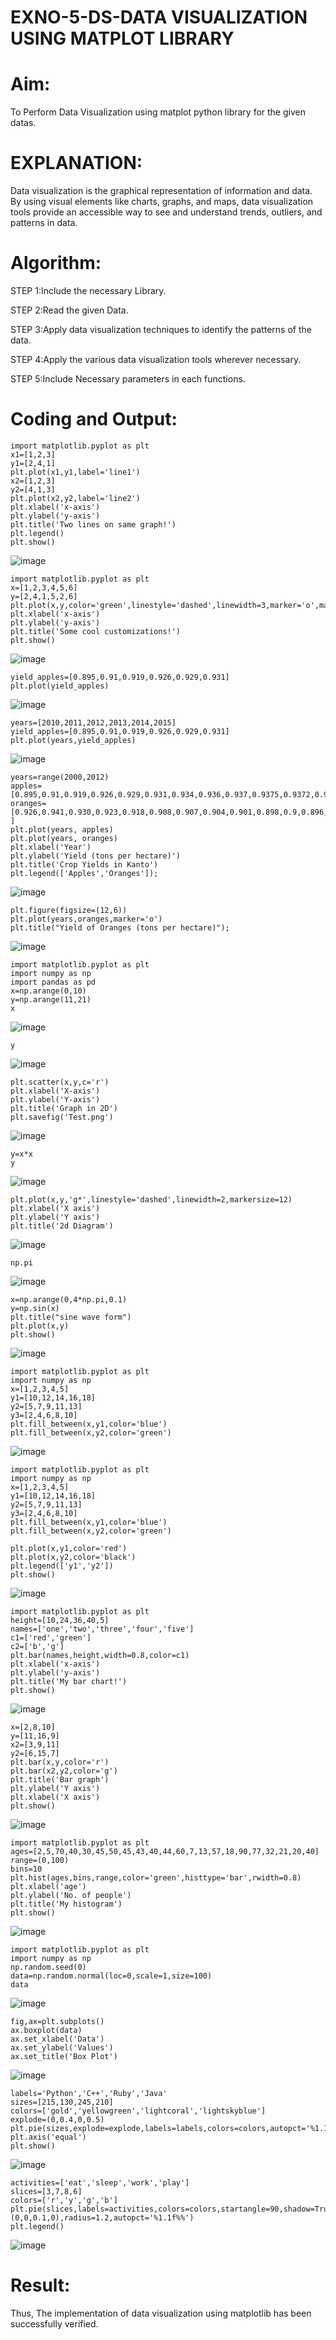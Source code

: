 # EXNO-5-DS-DATA VISUALIZATION USING MATPLOT LIBRARY

# Aim:
  To Perform Data Visualization using matplot python library for the given datas.

# EXPLANATION:
Data visualization is the graphical representation of information and data. By using visual elements like charts, graphs, and maps, data visualization tools provide an accessible way to see and understand trends, outliers, and patterns in data.

# Algorithm:
STEP 1:Include the necessary Library.

STEP 2:Read the given Data.

STEP 3:Apply data visualization techniques to identify the patterns of the data.

STEP 4:Apply the various data visualization tools wherever necessary.

STEP 5:Include Necessary parameters in each functions.

# Coding and Output:

```
import matplotlib.pyplot as plt
x1=[1,2,3]
y1=[2,4,1]
plt.plot(x1,y1,label='line1')
x2=[1,2,3]
y2=[4,1,3]
plt.plot(x2,y2,label='line2')
plt.xlabel('x-axis')
plt.ylabel('y-axis')
plt.title('Two lines on same graph!')
plt.legend()
plt.show()
```

![image](https://github.com/silambarasan2004/EXNO-5-DS/assets/119559917/6535605a-7c38-46e9-9db0-f350b3e50ef6)


```
import matplotlib.pyplot as plt
x=[1,2,3,4,5,6]
y=[2,4,1,5,2,6]
plt.plot(x,y,color='green',linestyle='dashed',linewidth=3,marker='o',markerfacecolor='blue',markersize=12)
plt.xlabel('x-axis')
plt.ylabel('y-axis')
plt.title('Some cool customizations!')
plt.show()
```

![image](https://github.com/silambarasan2004/EXNO-5-DS/assets/119559917/4002dcd3-c5ae-4eee-9199-038afc7e9ec1)


```
yield_apples=[0.895,0.91,0.919,0.926,0.929,0.931]
plt.plot(yield_apples)
```

![image](https://github.com/silambarasan2004/EXNO-5-DS/assets/119559917/7b2a0680-2bac-4511-bfbd-c25ab919b3ff)


```
years=[2010,2011,2012,2013,2014,2015]
yield_apples=[0.895,0.91,0.919,0.926,0.929,0.931]
plt.plot(years,yield_apples)
```

![image](https://github.com/silambarasan2004/EXNO-5-DS/assets/119559917/227e2742-c1cf-4034-acdd-af6f0b3e531c)


```
years=range(2000,2012)
apples=[0.895,0.91,0.919,0.926,0.929,0.931,0.934,0.936,0.937,0.9375,0.9372,0.939]
oranges=[0.926,0.941,0.930,0.923,0.918,0.908,0.907,0.904,0.901,0.898,0.9,0.896, ]
plt.plot(years, apples)
plt.plot(years, oranges)
plt.xlabel('Year')
plt.ylabel('Yield (tons per hectare)')
plt.title('Crop Yields in Kanto')
plt.legend(['Apples','Oranges']);
```

![image](https://github.com/silambarasan2004/EXNO-5-DS/assets/119559917/bfc266d8-2483-4d65-86a6-94060e67bb8e)


```
plt.figure(figsize=(12,6))
plt.plot(years,oranges,marker='o')
plt.title("Yield of Oranges (tons per hectare)");
```

![image](https://github.com/silambarasan2004/EXNO-5-DS/assets/119559917/7d8ea26c-7fac-4fd3-bc86-dce81511c91f)


```
import matplotlib.pyplot as plt
import numpy as np
import pandas as pd
x=np.arange(0,10)
y=np.arange(11,21)
x

```
![image](https://github.com/silambarasan2004/EXNO-5-DS/assets/119559917/eea1a83f-48e9-4499-a5ea-4af6614b9300)
```
y
```
![image](https://github.com/silambarasan2004/EXNO-5-DS/assets/119559917/eb2265fc-cdd1-4d9d-8abd-63a3047416e5)
```
plt.scatter(x,y,c='r')
plt.xlabel('X-axis')
plt.ylabel('Y-axis')
plt.title('Graph in 2D')
plt.savefig('Test.png')
```
![image](https://github.com/silambarasan2004/EXNO-5-DS/assets/119559917/beb5b5c1-d6db-4a34-ab77-109e7cb82b78)
```
y=x*x
y
```
![image](https://github.com/silambarasan2004/EXNO-5-DS/assets/119559917/10fab5b5-3943-482e-8f11-3f66dababddf)
```
plt.plot(x,y,'g*',linestyle='dashed',linewidth=2,markersize=12)
plt.xlabel('X axis')
plt.ylabel('Y axis')
plt.title('2d Diagram')
```
![image](https://github.com/silambarasan2004/EXNO-5-DS/assets/119559917/a8c0f7f2-87f6-41f4-9aca-fd75649041ea)
```
np.pi
```
![image](https://github.com/silambarasan2004/EXNO-5-DS/assets/119559917/eef76e04-b85a-4467-8c15-fc9c462c7fad)
```
x=np.arange(0,4*np.pi,0.1)
y=np.sin(x)
plt.title("sine wave form")
plt.plot(x,y)
plt.show()
```
![image](https://github.com/silambarasan2004/EXNO-5-DS/assets/119559917/3c306f2b-6194-4f8c-8470-2c4ffb223f50)
```
import matplotlib.pyplot as plt
import numpy as np
x=[1,2,3,4,5]
y1=[10,12,14,16,18]
y2=[5,7,9,11,13]
y3=[2,4,6,8,10]
plt.fill_between(x,y1,color='blue')
plt.fill_between(x,y2,color='green')
```
![image](https://github.com/silambarasan2004/EXNO-5-DS/assets/119559917/810db39b-28a3-4854-b69d-7ab375fce5e1)
```
import matplotlib.pyplot as plt
import numpy as np
x=[1,2,3,4,5]
y1=[10,12,14,16,18]
y2=[5,7,9,11,13]
y3=[2,4,6,8,10]
plt.fill_between(x,y1,color='blue')
plt.fill_between(x,y2,color='green')

plt.plot(x,y1,color='red')
plt.plot(x,y2,color='black')
plt.legend(['y1','y2'])
plt.show()
```
![image](https://github.com/silambarasan2004/EXNO-5-DS/assets/119559917/2bca623b-f0ad-484d-bd82-84646c49d7b4)

```
import matplotlib.pyplot as plt
height=[10,24,36,40,5]
names=['one','two','three','four','five']
c1=['red','green']
c2=['b','g']
plt.bar(names,height,width=0.8,color=c1)
plt.xlabel('x-axis')
plt.ylabel('y-axis')
plt.title('My bar chart!')
plt.show()
```
![image](https://github.com/silambarasan2004/EXNO-5-DS/assets/119559917/35363c52-7763-4602-b9f6-7ed88d0e318d)
```
x=[2,8,10]
y=[11,16,9]
x2=[3,9,11]
y2=[6,15,7]
plt.bar(x,y,color='r')
plt.bar(x2,y2,color='g')
plt.title('Bar graph')
plt.ylabel('Y axis')
plt.xlabel('X axis')
plt.show()
```
![image](https://github.com/silambarasan2004/EXNO-5-DS/assets/119559917/7a6cfbb6-bd14-4773-80bc-e8bae3aa1605)
```
import matplotlib.pyplot as plt
ages=[2,5,70,40,30,45,50,45,43,40,44,60,7,13,57,18,90,77,32,21,20,40]
range=(0,100)
bins=10
plt.hist(ages,bins,range,color='green',histtype='bar',rwidth=0.8)
plt.xlabel('age')
plt.ylabel('No. of people')
plt.title('My histogram')
plt.show()
```
![image](https://github.com/silambarasan2004/EXNO-5-DS/assets/119559917/29e56ffd-29e5-4fb8-83ee-8be8a5767c5c)
```
import matplotlib.pyplot as plt
import numpy as np
np.random.seed(0)
data=np.random.normal(loc=0,scale=1,size=100)
data
```
![image](https://github.com/silambarasan2004/EXNO-5-DS/assets/119559917/2f371466-aa15-4420-885b-b3b69497458d)
```
fig,ax=plt.subplots()
ax.boxplot(data)
ax.set_xlabel('Data')
ax.set_ylabel('Values')
ax.set_title('Box Plot')
```
![image](https://github.com/silambarasan2004/EXNO-5-DS/assets/119559917/a5a8b39a-15d0-4be5-8585-8f057dc87c70)

```
labels='Python','C++','Ruby','Java'
sizes=[215,130,245,210]
colors=['gold','yellowgreen','lightcoral','lightskyblue']
explode=(0,0.4,0,0.5)
plt.pie(sizes,explode=explode,labels=labels,colors=colors,autopct='%1.1f%%',shadow=True)
plt.axis('equal')
plt.show()
```
![image](https://github.com/silambarasan2004/EXNO-5-DS/assets/119559917/f103997b-875b-4a61-9ba0-47264d0b7ffb)
```
activities=['eat','sleep','work','play']
slices=[3,7,8,6]
colors=['r','y','g','b']
plt.pie(slices,labels=activities,colors=colors,startangle=90,shadow=True,explode=(0,0,0.1,0),radius=1.2,autopct='%1.1f%%')
plt.legend()
```
![image](https://github.com/silambarasan2004/EXNO-5-DS/assets/119559917/2ee460c1-f56d-44da-a605-c7069ebc9795)

# Result:
  Thus, The implementation of data visualization using matplotlib has been successfully verified.
